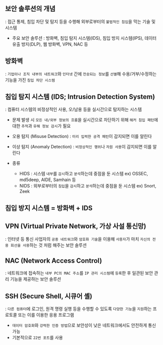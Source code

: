 ## 보안 솔루션의 개념 

: 접근 통제, 침입 차단 및 탐지 등을 수행해 외부로부터의 `불법적인 침입`을 막는 기술 및 시스템 

- 주요 보안 솔루션 : 방화벽, 침입 탐지 시스템(IDS), 침입 방지 시스템(IPS), 데이터 유출 방지(DLP), 웹 방화벽, VPN, NAC 등 

## 방화벽 

: `기업이나 조직 내부의 네트워크`와 `인터넷` 간에 `전송되는 정보`를 `선별`해 수용/거부/수정하는 기능을 가진 `침입 차단 시스템`

## 침입 탐지 시스템 (IDS; Intrusion Detection System) 

: 컴퓨터 시스템의 비정상적인 사용, 오/남용 등을 실시간으로 탐지하는 시스템 

- 문제 발생 시 `모든 내/외부 정보의 흐름`을 실시간으로 차단하기 위해 `해커 침입 패턴`에 대한 `추적`과 `유해 정보 감시`가 필요

- 오용 탐지 (Misuse Detection) : `미리 입력한 공격 패턴`이 감지되면 이를 알린다
- 이상 탐지 (Anomaly Detection) : `비정상적인 행위`나 `자원 사용`이 감지되면 이를 알린다

- 종류 
  - HIDS : 시스템 `내부`를 `감시`하고 `분석`하는데 중점을 둔 시스템 ex) OSSEC, md5deep, AIDE, Samhain 등
  - NIDS : 외부로부터의 `침입`을 `감시`하고 `분석`하는데 중점을 둔 시스템 ex) Snort, Zeek

## 침입 방지 시스템 = 방화벽 + IDS 

## VPN (Virtual Private Network, 가상 사설 통신망) 

: 인터넷 등 통신 사업자의 `공중 네트워크`와 `암호화 기술`을 이용해 `사용자`가 마치 `자신의 전용 회선을 사용`하는 것 처럼 해주는 보안 솔루션

## NAC (Network Access Control) 

: 네트워크에 접속하는 `내부 PC의 MAC 주소`를 `IP 관리 시스템`에 `등록`한 후 일관된 보안 관리 기능을 제공하는 보안 솔루션 

## SSH (Secure Shell, 시큐어 셸) 

: `다른 컴퓨터`에 로그인, 원격 명령 실행 등을 수행할 수 있도록 `다양한 기능`을 `지원`하는 프로토콜 또는 이를 이용한 응용 프로그램

- `데이터 암호화`와 `강력한 인증 방법`으로 보안성이 낮은 네트워크에서도 안전하게 통신 가능
- 기본적으로 `22번 포트`를 사용






























